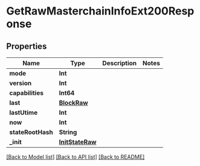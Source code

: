 # GetRawMasterchainInfoExt200Response

## Properties
Name | Type | Description | Notes
------------ | ------------- | ------------- | -------------
**mode** | **Int** |  | 
**version** | **Int** |  | 
**capabilities** | **Int64** |  | 
**last** | [**BlockRaw**](BlockRaw.md) |  | 
**lastUtime** | **Int** |  | 
**now** | **Int** |  | 
**stateRootHash** | **String** |  | 
**_init** | [**InitStateRaw**](InitStateRaw.md) |  | 

[[Back to Model list]](../README.md#documentation-for-models) [[Back to API list]](../README.md#documentation-for-api-endpoints) [[Back to README]](../README.md)


